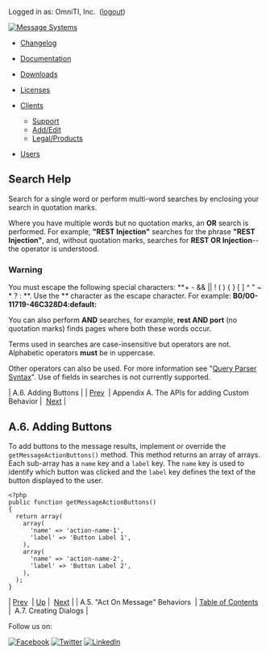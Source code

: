 Logged in as: OmniTI, Inc.  ([logout](https://support.messagesystems.com/logout.php))

[![Message Systems](https://support.messagesystems.com/images/ms-white205.png)](https://support.messagesystems.com/start.php) 

*   [Changelog](https://support.messagesystems.com/start.php?show=changelog)
*   [Documentation](https://support.messagesystems.com/docs/)
*   [Downloads](https://support.messagesystems.com/start.php)

*   [Licenses](https://support.messagesystems.com/license_summary.php)
*   <a href="">Clients</a>
    *   [Support](https://support.messagesystems.com/cs.php)
    *   [Add/Edit](https://support.messagesystems.com/edit_client.php)
    *   [Legal/Products](https://support.messagesystems.com/edit_products.php)
*   [Users](https://support.messagesystems.com/edit_customer.php)

## Search Help

Search for a single word or perform multi-word searches by enclosing your search in quotation marks.

Where you have multiple words but no quotation marks, an **OR** search is performed. For example, **"REST Injection"** searches for the phrase **"REST Injection"**, and, without quotation marks, searches for **REST OR Injection**--the operator is understood.

### Warning

You must escape the following special characters: **+ - && || ! ( ) { } [ ] ^ " ~ * ? : \**. Use the **\** character as the escape character. For example: **B0/00-11719-46C328D4\:default\:**

You can also perform **AND** searches, for example, **rest AND port** (no quotation marks) finds pages where both these words occur.

Terms used in searches are case-insensitive but operators are not. Alphabetic operators **must** be in uppercase.

Other operators can also be used. For more information see "[Query Parser Syntax](https://lucene.apache.org/core/old_versioned_docs/versions/3_0_0/queryparsersyntax.html)". Use of fields in searches is not currently supported.

| A.6. Adding Buttons |
| [Prev](msc.custom.behavior.act.on.message.php)  | Appendix A. The APIs for adding Custom Behavior |  [Next](msc.custom.behavior.create.dialogs.php) |

## A.6. Adding Buttons

To add buttons to the message results, implement or override the `getMessageActionButtons()` method. This method returns an array of arrays. Each sub-array has a `name` key and a `label` key. The `name` key is used to identify which button was clicked and the `label` key defines the text of the button displayed to the user.

```
<?php
public function getMessageActionButtons()
{
  return array(
    array(
      'name' => 'action-name-1',
      'label' => 'Button Label 1',
    ),
    array(
      'name' => 'action-name-2',
      'label' => 'Button Label 2',
    ),
  );
}
```

| [Prev](msc.custom.behavior.act.on.message.php)  | [Up](msc.custom.behavior.php) |  [Next](msc.custom.behavior.create.dialogs.php) |
| A.5. "Act On Message" Behaviors  | [Table of Contents](index.php) |  A.7. Creating Dialogs |

Follow us on:

[![Facebook](https://support.messagesystems.com/images/icon-facebook.png)](http://www.facebook.com/messagesystems) [![Twitter](https://support.messagesystems.com/images/icon-twitter.png)](http://twitter.com/#!/MessageSystems) [![LinkedIn](https://support.messagesystems.com/images/icon-linkedin.png)](http://www.linkedin.com/company/message-systems)
